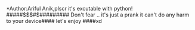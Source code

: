 *Author:Ariful Anik,plscr
it's excutable with python!
#####$$$#$#########
Don't fear ..
it's just a prank it can't do any harm to your device####
let's enjoy ####xd 